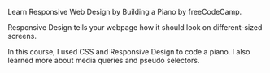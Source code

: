 Learn Responsive Web Design by Building a Piano by freeCodeCamp.

Responsive Design tells your webpage how it should look on different-sized screens.

In this course, I used CSS and Responsive Design to code a piano. I also learned more about media queries and pseudo selectors.
